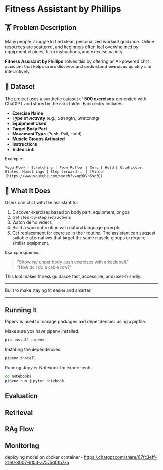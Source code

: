 # Fitness Assistant by Phillips

## 🏋️ Problem Description

Many people struggle to find clear, personalized workout guidance. 
Online resources are scattered, and beginners often feel overwhelmed by equipment choices, form instructions, and exercise variety.

**Fitness Assistant by Phillips** solves this by offering an AI-powered chat assistant that helps users discover and understand exercises quickly and interactively.

## 📂 Dataset

The project uses a synthetic dataset of **500 exercises**, generated with ChatGPT and stored in the `data` folder. Each entry includes:

- **Exercise Name**
- **Type of Activity** (e.g., Strength, Stretching)
- **Equipment Used**
- **Target Body Part**
- **Movement Type** (Push, Pull, Hold)
- **Muscle Groups Activated**
- **Instructions**
- **Video Link**

Example:

```
Yoga Flow | Stretching | Foam Roller | Core | Hold | Quadriceps, Glutes, Hamstrings | Step forward... | [Video](https://www.youtube.com/watch?v=op9kVnSso6Q)
```

## 🤖 What It Does

Users can chat with the assistant to:

1. Discover exercises based on body part, equipment, or goal
2. Get step-by-step instructions
3. Watch demo videos
4. Build a workout routine with natural language prompts
5. Get replacement for exercise in their routine. The assistant can suggest suitable alternatives that target the same muscle groups or require similar equipment.



Example queries:

> "Show me upper body push exercises with a kettlebell."  
> "How do I do a cable row?"

This tool makes fitness guidance fast, accessible, and user-friendly.

---

Built to make staying fit easier and smarter.

---


## Running It

Pipenv is used to manage packages and dependencies using a pipfile.

Make sure you have pipenv installed.

```bash
pip install pipenv
```

Installing the dependencies:

```bash
pipenv install
```


Running Jupyter Notebook for experiments
```bash
cd notebooks
pipenv run jupyter notebook
```




## Evaluation


## Retrieval

## RAg Flow


## Monitoring


deploying model on docker container - https://chatgpt.com/share/67fc3eff-21e0-8007-9f03-a7575d0fb78a